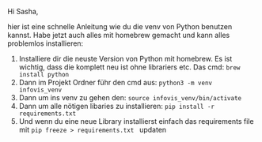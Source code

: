 Hi Sasha,

hier ist eine schnelle Anleitung wie du die venv von Python benutzen kannst. Habe jetzt auch alles mit homebrew gemacht und kann alles problemlos installieren:



1. Installiere dir die neuste Version von Python mit homebrew. Es ist wichtig, dass die komplett neu ist ohne librariers etc. Das cmd: `brew install python`
2. Dann im Projekt Ordner führ den cmd aus: `python3 -m venv infovis_venv`
3. Dann um ins venv zu gehen den: `source infovis_venv/bin/activate`
4. Dann um alle nötigen libaries zu installieren: `pip install -r requirements.txt`
5. Und wenn du eine neue Library installierst einfach das requirements file mit `pip freeze > requirements.txt ` updaten

